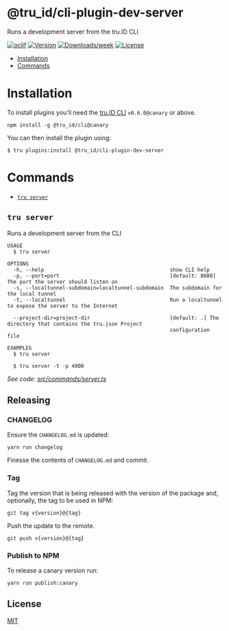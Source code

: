 @tru_id/cli-plugin-dev-server
=============================

Runs a development server from the tru.ID CLI

[![oclif](https://img.shields.io/badge/cli-oclif-brightgreen.svg)](https://oclif.io)
[![Version](https://img.shields.io/npm/v/@tru_id/cli-plugin-dev-server.svg)](https://npmjs.org/package/@tru_id/cli-plugin-dev-server)
[![Downloads/week](https://img.shields.io/npm/dw/@tru_id/cli-plugin-dev-server.svg)](https://npmjs.org/package/@tru_id/cli-plugin-dev-server)
[![License](https://img.shields.io/npm/l/@tru_id/cli-plugin-dev-server.svg)](https://github.com/tru-ID/cli-plugin-dev-server/blob/master/package.json)

<!-- toc -->
* [Installation](#installation)
* [Commands](#commands)
<!-- tocstop -->

# Installation

To install plugins you'll need the [tru.ID CLI](https://github.com/tru-ID/cli) `v0.6.0@canary` or above.

```
npm install -g @tru_id/cli@canary
```

You can then install the plugin using:

```sh-session
$ tru plugins:install @tru_id/cli-plugin-dev-server
```

# Commands
<!-- commands -->
* [`tru server`](#tru-server)

## `tru server`

Runs a development server from the CLI

```
USAGE
  $ tru server

OPTIONS
  -h, --help                                         show CLI help
  -p, --port=port                                    [default: 8080] The port the server should listen on
  -s, --localtunnel-subdomain=localtunnel-subdomain  The subdomain for the local tunnel
  -t, --localtunnel                                  Run a localtunnel to expose the server to the Internet

  --project-dir=project-dir                          [default: .] The directory that contains the tru.json Project
                                                     configuration file

EXAMPLES
  $ tru server

  $ tru server -t -p 4000
```

_See code: [src/commands/server.ts](https://github.com/tru-ID/cli-plugin-dev-server/blob/v0.0.3/src/commands/server.ts)_
<!-- commandsstop -->

## Releasing

### CHANGELOG

Ensure the `CHANGELOG.md` is updated:

```
yarn run changelog
```

Finesse the contents of `CHANGELOG.md` and commit.

### Tag

Tag the version that is being released with the version of the package and, optionally, the tag to be used in NPM:

```
git tag v{version}@{tag}
```

Push the update to the remote.

```
git push v{version}@{tag}
```

### Publish to NPM

To release a canary version run:

```
yarn run publish:canary
```

## License

[MIT](LICENSE)
